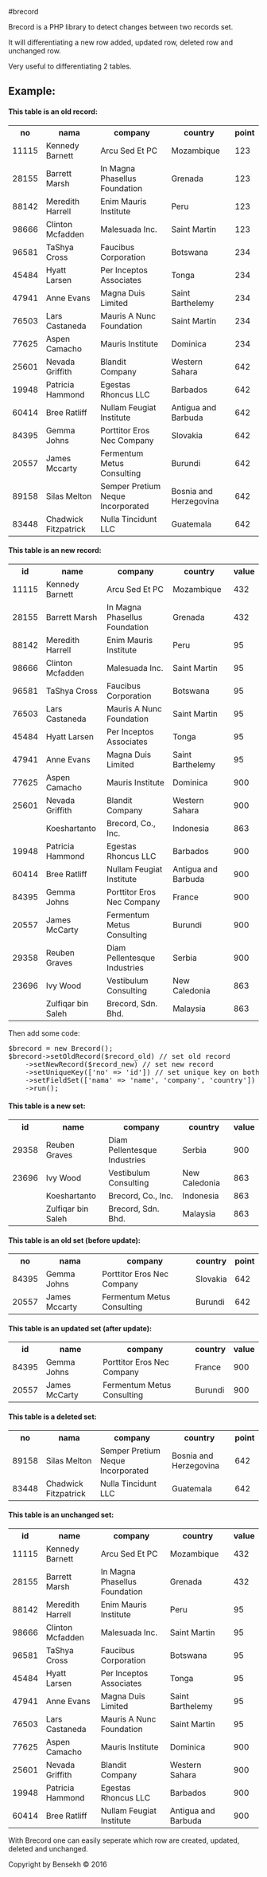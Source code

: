 #brecord
<p>Brecord is a PHP library to detect changes between two records set.</p>
<p>It will differentiating a new row added, updated row, deleted row and unchanged row.</p>
<p>Very useful to differentiating 2 tables.</p>
<h2>Example:</h2>
<h4>This table is an old record:</h4><table><tr><th>no</th><th>nama</th><th>company</th><th>country</th><th>point</th></tr><tr><td>11115</td><td>Kennedy Barnett</td><td>Arcu Sed Et PC</td><td>Mozambique</td><td>123</td></tr><tr><td>28155</td><td>Barrett Marsh</td><td>In Magna Phasellus Foundation</td><td>Grenada</td><td>123</td></tr><tr><td>88142</td><td>Meredith Harrell</td><td>Enim Mauris Institute</td><td>Peru</td><td>123</td></tr><tr><td>98666</td><td>Clinton Mcfadden</td><td>Malesuada Inc.</td><td>Saint Martin</td><td>123</td></tr><tr><td>96581</td><td>TaShya Cross</td><td>Faucibus Corporation</td><td>Botswana</td><td>234</td></tr><tr><td>45484</td><td>Hyatt Larsen</td><td>Per Inceptos Associates</td><td>Tonga</td><td>234</td></tr><tr><td>47941</td><td>Anne Evans</td><td>Magna Duis Limited</td><td>Saint Barthelemy</td><td>234</td></tr><tr><td>76503</td><td>Lars Castaneda</td><td>Mauris A Nunc Foundation</td><td>Saint Martin</td><td>234</td></tr><tr><td>77625</td><td>Aspen Camacho</td><td>Mauris Institute</td><td>Dominica</td><td>234</td></tr><tr><td>25601</td><td>Nevada Griffith</td><td>Blandit Company</td><td>Western Sahara</td><td>642</td></tr><tr><td>19948</td><td>Patricia Hammond</td><td>Egestas Rhoncus LLC</td><td>Barbados</td><td>642</td></tr><tr><td>60414</td><td>Bree Ratliff</td><td>Nullam Feugiat Institute</td><td>Antigua and Barbuda</td><td>642</td></tr><tr><td>84395</td><td>Gemma Johns</td><td>Porttitor Eros Nec Company</td><td>Slovakia</td><td>642</td></tr><tr><td>20557</td><td>James Mccarty</td><td>Fermentum Metus Consulting</td><td>Burundi</td><td>642</td></tr><tr><td>89158</td><td>Silas Melton</td><td>Semper Pretium Neque Incorporated</td><td>Bosnia and Herzegovina</td><td>642</td></tr><tr><td>83448</td><td>Chadwick Fitzpatrick</td><td>Nulla Tincidunt LLC</td><td>Guatemala</td><td>642</td></tr></table><h4>This table is an new record:</h4><table><tr><th>id</th><th>name</th><th>company</th><th>country</th><th>value</th></tr><tr><td>11115</td><td>Kennedy Barnett</td><td>Arcu Sed Et PC</td><td>Mozambique</td><td>432</td></tr><tr><td>28155</td><td>Barrett Marsh</td><td>In Magna Phasellus Foundation</td><td>Grenada</td><td>432</td></tr><tr><td>88142</td><td>Meredith Harrell</td><td>Enim Mauris Institute</td><td>Peru</td><td>95</td></tr><tr><td>98666</td><td>Clinton Mcfadden</td><td>Malesuada Inc.</td><td>Saint Martin</td><td>95</td></tr><tr><td>96581</td><td>TaShya Cross</td><td>Faucibus Corporation</td><td>Botswana</td><td>95</td></tr><tr><td>76503</td><td>Lars Castaneda</td><td>Mauris A Nunc Foundation</td><td>Saint Martin</td><td>95</td></tr><tr><td>45484</td><td>Hyatt Larsen</td><td>Per Inceptos Associates</td><td>Tonga</td><td>95</td></tr><tr><td>47941</td><td>Anne Evans</td><td>Magna Duis Limited</td><td>Saint Barthelemy</td><td>95</td></tr><tr><td>77625</td><td>Aspen Camacho</td><td>Mauris Institute</td><td>Dominica</td><td>900</td></tr><tr><td>25601</td><td>Nevada Griffith</td><td>Blandit Company</td><td>Western Sahara</td><td>900</td></tr><tr><td></td><td>Koeshartanto</td><td>Brecord, Co., Inc.</td><td>Indonesia</td><td>863</td></tr><tr><td>19948</td><td>Patricia Hammond</td><td>Egestas Rhoncus LLC</td><td>Barbados</td><td>900</td></tr><tr><td>60414</td><td>Bree Ratliff</td><td>Nullam Feugiat Institute</td><td>Antigua and Barbuda</td><td>900</td></tr><tr><td>84395</td><td>Gemma Johns</td><td>Porttitor Eros Nec Company</td><td>France</td><td>900</td></tr><tr><td>20557</td><td>James McCarty</td><td>Fermentum Metus Consulting</td><td>Burundi</td><td>900</td></tr><tr><td>29358</td><td>Reuben Graves</td><td>Diam Pellentesque Industries</td><td>Serbia</td><td>900</td></tr><tr><td>23696</td><td>Ivy Wood</td><td>Vestibulum Consulting</td><td>New Caledonia</td><td>863</td></tr><tr><td></td><td>Zulfiqar bin Saleh</td><td>Brecord, Sdn. Bhd.</td><td>Malaysia</td><td>863</td></tr></table><p>Then add some code:</p>
<pre>$brecord = new Brecord();
$brecord->setOldRecord($record_old) // set old record
	->setNewRecord($record_new) // set new record
	->setUniqueKey(['no' => 'id']) // set unique key on both old rec and new rec
	->setFieldSet(['nama' => 'name', 'company', 'country']) // set what field to compare
	->run();</pre>
<h4>This table is a new set:</h4><table><tr><th>id</th><th>name</th><th>company</th><th>country</th><th>value</th></tr><tr><td>29358</td><td>Reuben Graves</td><td>Diam Pellentesque Industries</td><td>Serbia</td><td>900</td></tr><tr><td>23696</td><td>Ivy Wood</td><td>Vestibulum Consulting</td><td>New Caledonia</td><td>863</td></tr><tr><td></td><td>Koeshartanto</td><td>Brecord, Co., Inc.</td><td>Indonesia</td><td>863</td></tr><tr><td></td><td>Zulfiqar bin Saleh</td><td>Brecord, Sdn. Bhd.</td><td>Malaysia</td><td>863</td></tr></table><h4>This table is an old set (before update):</h4><table><tr><th>no</th><th>nama</th><th>company</th><th>country</th><th>point</th></tr><tr><td>84395</td><td>Gemma Johns</td><td>Porttitor Eros Nec Company</td><td>Slovakia</td><td>642</td></tr><tr><td>20557</td><td>James Mccarty</td><td>Fermentum Metus Consulting</td><td>Burundi</td><td>642</td></tr></table><h4>This table is an updated set (after update):</h4><table><tr><th>id</th><th>name</th><th>company</th><th>country</th><th>value</th></tr><tr><td>84395</td><td>Gemma Johns</td><td>Porttitor Eros Nec Company</td><td>France</td><td>900</td></tr><tr><td>20557</td><td>James McCarty</td><td>Fermentum Metus Consulting</td><td>Burundi</td><td>900</td></tr></table><h4>This table is a deleted set:</h4><table><tr><th>no</th><th>nama</th><th>company</th><th>country</th><th>point</th></tr><tr><td>89158</td><td>Silas Melton</td><td>Semper Pretium Neque Incorporated</td><td>Bosnia and Herzegovina</td><td>642</td></tr><tr><td>83448</td><td>Chadwick Fitzpatrick</td><td>Nulla Tincidunt LLC</td><td>Guatemala</td><td>642</td></tr></table><h4>This table is an unchanged set:</h4><table><tr><th>id</th><th>name</th><th>company</th><th>country</th><th>value</th></tr><tr><td>11115</td><td>Kennedy Barnett</td><td>Arcu Sed Et PC</td><td>Mozambique</td><td>432</td></tr><tr><td>28155</td><td>Barrett Marsh</td><td>In Magna Phasellus Foundation</td><td>Grenada</td><td>432</td></tr><tr><td>88142</td><td>Meredith Harrell</td><td>Enim Mauris Institute</td><td>Peru</td><td>95</td></tr><tr><td>98666</td><td>Clinton Mcfadden</td><td>Malesuada Inc.</td><td>Saint Martin</td><td>95</td></tr><tr><td>96581</td><td>TaShya Cross</td><td>Faucibus Corporation</td><td>Botswana</td><td>95</td></tr><tr><td>45484</td><td>Hyatt Larsen</td><td>Per Inceptos Associates</td><td>Tonga</td><td>95</td></tr><tr><td>47941</td><td>Anne Evans</td><td>Magna Duis Limited</td><td>Saint Barthelemy</td><td>95</td></tr><tr><td>76503</td><td>Lars Castaneda</td><td>Mauris A Nunc Foundation</td><td>Saint Martin</td><td>95</td></tr><tr><td>77625</td><td>Aspen Camacho</td><td>Mauris Institute</td><td>Dominica</td><td>900</td></tr><tr><td>25601</td><td>Nevada Griffith</td><td>Blandit Company</td><td>Western Sahara</td><td>900</td></tr><tr><td>19948</td><td>Patricia Hammond</td><td>Egestas Rhoncus LLC</td><td>Barbados</td><td>900</td></tr><tr><td>60414</td><td>Bree Ratliff</td><td>Nullam Feugiat Institute</td><td>Antigua and Barbuda</td><td>900</td></tr></table><p>With Brecord one can easily seperate which row are created, updated, deleted and unchanged.</p><p>Copyright by Bensekh &copy; 2016</p></html>
